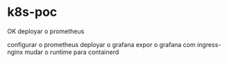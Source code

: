 # k8s-poc

OK deployar o prometheus

configurar o prometheus
deployar o grafana
expor o grafana com ingress-nginx
mudar o runtime para containerd
